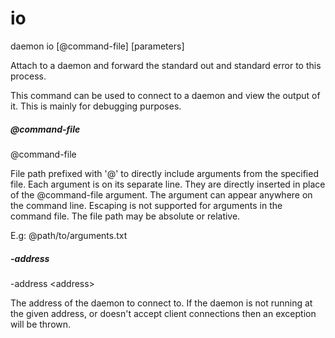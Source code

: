 # io

<div class="doc-cmdref-cmd-usage">

daemon io [@command-file] [parameters]

</div>

<div class="doc-cmdref-cmd-doc">

Attach to a daemon and forward the standard out and standard error to this process.

This command can be used to connect to a daemon and view the output of it.
This is mainly for debugging purposes.

</div>

##### @command-file

<div class="doc-cmdref-param-aliases">@command-file
</div>

<div class="doc-cmdref-param-flags">
</div>

<div class="doc-cmdref-param-doc">

File path prefixed with '@' to directly include arguments from the 
specified file. Each argument is on its separate line. They are
directly inserted in place of the @command-file argument. 
The argument can appear anywhere on the command line. Escaping
is not supported for arguments in the command file. 
The file path may be absolute or relative.

E.g: @path/to/arguments.txt

</div>


##### -address

<div class="doc-cmdref-param-aliases">-address &lt;address&gt;
</div>

<div class="doc-cmdref-param-flags">
</div>

<div class="doc-cmdref-param-doc">

The address of the daemon to connect to.
If the daemon is not running at the given address, or doesn't accept
client connections then an exception will be thrown.

</div>

